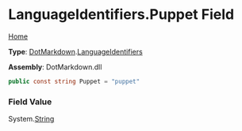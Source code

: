 # LanguageIdentifiers\.Puppet Field

[Home](../../../README.md)

**Type**: [DotMarkdown](../../README.md)\.[LanguageIdentifiers](../README.md)

**Assembly**: DotMarkdown\.dll

```csharp
public const string Puppet = "puppet"
```

### Field Value

System\.[String](https://docs.microsoft.com/en-us/dotnet/api/system.string)